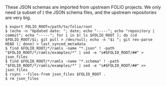 These JSON schemas are imported from upstream FOLIO projects. We only need (a subset of ) the JSON schema files, and the upstream repositories are very big.

```
$ export FOLIO_ROOT=/path/to/folio/root
$ (echo -n "Updated date: "; date; echo "-----"; echo "repository | commit"; echo "-----"; for i in $( ls $FOLIO_ROOT ); do (cd $FOLIO_ROOT/$i; git pull > /dev/null; echo -n "$i "; git rev-parse HEAD ); done) > last_synced_metadata
$ find $FOLIO_ROOT/*/ramls -name "*.json" ! -path "$FOLIO_ROOT/*/ramls/examples/*" | sed -e "s#$FOLIO_ROOT/##" > json_files
$ find $FOLIO_ROOT/*/ramls -name "*.schema" ! -path "$FOLIO_ROOT/*/ramls/examples/*" | sed -e "s#$FOLIO_ROOT/##" >> json_files
$ rsync --files-from json_files $FOLIO_ROOT .
$ rm json_files
```
